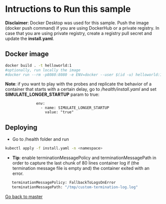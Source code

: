 # Intructions to Run this sample
**Disclaimer**: Docker Desktop was used for this sample. 
Push the image (docker push command) if you are using DockerHub or a private registry.
In case that you are using private registry, create a registry pull secret and update the **install.yaml**.

## Docker image
```sh
docker build . -t helloworld:1
#optionally, run locally the image
#docker run --rm -p8080:8080 -e ENV=docker --user $(id -u) helloworld:1
```

**Note**: if you want to play with the probes and replicate the behavior of a container that starts with a certain delay, go to _/health/install.yaml_ and  set **SIMULATE_LONGER_STARTUP** param to true:

                  env:
                    - name: SIMULATE_LONGER_STARTUP
                      value: "true"

## Deploying
* Go to /health folder and run 

```sh
kubectl apply -f install.yaml -n <namespace>
```
* **Tip**: enable terminationMessagePolicy and terminationMessagePath in order to capture the last chunk of 80 lines container log if (the termination message file is empty and) the container exited with an error.

```sh
   terminationMessagePolicy: FallbackToLogsOnError
   terminationMessagePath: "/tmp/custom-termination-log.log"
```

[Go back to master](https://github.com/ammbra/troubleshooting/tree/master)